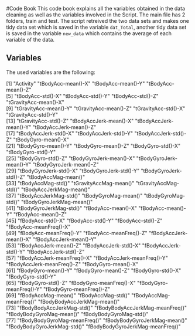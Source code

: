 #Code Book
This code book explains all the variables obtained in the data cleaning as well as the variables involved in the Script. The main file has 2 folders, train and test. The script retreived the two data sets and makes one tidy data set which is saved in the variable ``dat_Total``, another tidy data set is saved in the variable ``new_data`` which contains the average of each variable of the data.

## Variables
The used variables are the following:

[1] "Activity"                        "tBodyAcc-mean()-X"               "tBodyAcc-mean()-Y"               "tBodyAcc-mean()-Z"              
 [5] "tBodyAcc-std()-X"                "tBodyAcc-std()-Y"                "tBodyAcc-std()-Z"                "tGravityAcc-mean()-X"           
 [9] "tGravityAcc-mean()-Y"            "tGravityAcc-mean()-Z"            "tGravityAcc-std()-X"             "tGravityAcc-std()-Y"            
[13] "tGravityAcc-std()-Z"             "tBodyAccJerk-mean()-X"           "tBodyAccJerk-mean()-Y"           "tBodyAccJerk-mean()-Z"          
[17] "tBodyAccJerk-std()-X"            "tBodyAccJerk-std()-Y"            "tBodyAccJerk-std()-Z"            "tBodyGyro-mean()-X"             
[21] "tBodyGyro-mean()-Y"              "tBodyGyro-mean()-Z"              "tBodyGyro-std()-X"               "tBodyGyro-std()-Y"              
[25] "tBodyGyro-std()-Z"               "tBodyGyroJerk-mean()-X"          "tBodyGyroJerk-mean()-Y"          "tBodyGyroJerk-mean()-Z"         
[29] "tBodyGyroJerk-std()-X"           "tBodyGyroJerk-std()-Y"           "tBodyGyroJerk-std()-Z"           "tBodyAccMag-mean()"             
[33] "tBodyAccMag-std()"               "tGravityAccMag-mean()"           "tGravityAccMag-std()"            "tBodyAccJerkMag-mean()"         
[37] "tBodyAccJerkMag-std()"           "tBodyGyroMag-mean()"             "tBodyGyroMag-std()"              "tBodyGyroJerkMag-mean()"        
[41] "tBodyGyroJerkMag-std()"          "fBodyAcc-mean()-X"               "fBodyAcc-mean()-Y"               "fBodyAcc-mean()-Z"              
[45] "fBodyAcc-std()-X"                "fBodyAcc-std()-Y"                "fBodyAcc-std()-Z"                "fBodyAcc-meanFreq()-X"          
[49] "fBodyAcc-meanFreq()-Y"           "fBodyAcc-meanFreq()-Z"           "fBodyAccJerk-mean()-X"           "fBodyAccJerk-mean()-Y"          
[53] "fBodyAccJerk-mean()-Z"           "fBodyAccJerk-std()-X"            "fBodyAccJerk-std()-Y"            "fBodyAccJerk-std()-Z"           
[57] "fBodyAccJerk-meanFreq()-X"       "fBodyAccJerk-meanFreq()-Y"       "fBodyAccJerk-meanFreq()-Z"       "fBodyGyro-mean()-X"             
[61] "fBodyGyro-mean()-Y"              "fBodyGyro-mean()-Z"              "fBodyGyro-std()-X"               "fBodyGyro-std()-Y"              
[65] "fBodyGyro-std()-Z"               "fBodyGyro-meanFreq()-X"          "fBodyGyro-meanFreq()-Y"          "fBodyGyro-meanFreq()-Z"         
[69] "fBodyAccMag-mean()"              "fBodyAccMag-std()"               "fBodyAccMag-meanFreq()"          "fBodyBodyAccJerkMag-mean()"     
[73] "fBodyBodyAccJerkMag-std()"       "fBodyBodyAccJerkMag-meanFreq()"  "fBodyBodyGyroMag-mean()"         "fBodyBodyGyroMag-std()"         
[77] "fBodyBodyGyroMag-meanFreq()"     "fBodyBodyGyroJerkMag-mean()"     "fBodyBodyGyroJerkMag-std()"      "fBodyBodyGyroJerkMag-meanFreq()"


